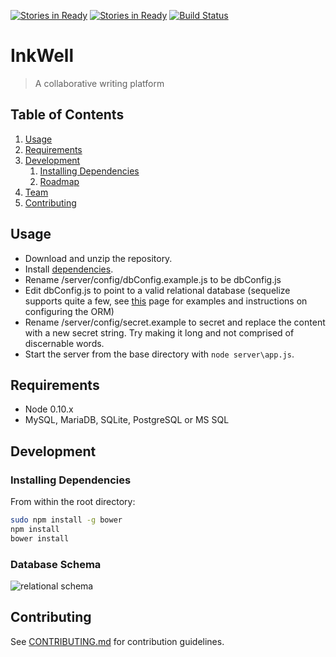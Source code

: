 [![Stories in Ready](https://badge.waffle.io/goose-windmill/family-thief.png?label=ready&title=Ready)](https://waffle.io/goose-windmill/family-thief)
[![Stories in Ready](https://badge.waffle.io/family-thief/family-thief.png?label=ready&title=Ready)](https://waffle.io/family-thief/family-thief)
[![Build Status](https://travis-ci.org/Goose-Windmill/family-thief.svg?branch=master)](https://travis-ci.org/Goose-Windmill/family-thief)

# InkWell

> A collaborative writing platform

## Table of Contents

1. [Usage](#usage)
1. [Requirements](#requirements)
1. [Development](#development)
    1. [Installing Dependencies](#installing-dependencies)
    1. [Roadmap](#roadmap)
1. [Team](#team)
1. [Contributing](#contributing)

## Usage

- Download and unzip the repository.
- Install [dependencies](#installing-dependencies).
- Rename /server/config/dbConfig.example.js to be dbConfig.js
- Edit dbConfig.js to point to a valid relational database (sequelize supports quite a few, see [this](http://docs.sequelizejs.com/en/latest/docs/getting-started/) page for examples and instructions on configuring the ORM)
- Rename /server/config/secret.example to secret and replace the content with a new secret string.  Try making it long and not comprised of discernable words.
- Start the server from the base directory with `node server\app.js`.

## Requirements

- Node 0.10.x
- MySQL, MariaDB, SQLite, PostgreSQL or MS SQL

## Development

### Installing Dependencies

From within the root directory:

```sh
sudo npm install -g bower
npm install
bower install
```

### Database Schema

![relational schema](http://i.imgur.com/G078ktJ.png "Relational Schema")


## Contributing

See [CONTRIBUTING.md](CONTRIBUTING.md) for contribution guidelines.
